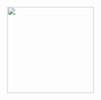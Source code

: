 <p align="center">
<a href="https://github.com/AlbertoCodex">
  <img height="200em" src="https://github-readme-stats-eight-theta.vercel.app/api/top-langs/?username=AlbertoCodex&layout=compact&theme=ayu-mirage&count_private=false" />
</a>
</p>
<!--
<p align ="center">
<a href="mailto:zenycs3@gmail.com">Gmail</a> || <a href="https://www.linkedin.com/in/albertocodex" target="_blank">Linkedin</a>
</p>
-->

<!--
**AlbertoCodex/AlbertoCodex** is a ✨ _special_ ✨ repository because its `README.md` (this file) appears on your GitHub profile.

Here are some ideas to get you started:

- 🔭 I’m currently working on ...
- 🌱 I’m currently learning ...
- 👯 I’m looking to collaborate on ...
- 🤔 I’m looking for help with ...
- 💬 Ask me about ...
- 
- 😄 Pronouns: ...
- ⚡ Fun fact: ...
-->
